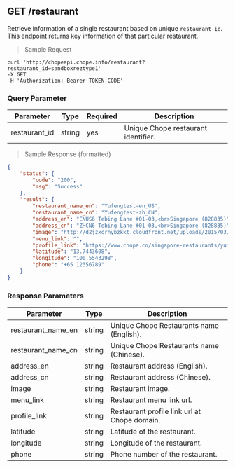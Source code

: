 ## GET /restaurant

Retrieve information of a single restaurant based on unique `restaurant_id`. This endpoint returns key information of that particular restaurant.

> Sample Request

```shell
curl 'http://chopeapi.chope.info/restaurant?restaurant_id=sandboxreztype1'  
-X GET 
-H 'Authorization: Bearer TOKEN-CODE'
```

### Query Parameter
Parameter | Type | Required | Description
--------- | ---- | -------- | -----------
restaurant_id | string | yes | Unique Chope restaurant identifier.

> Sample Response (formatted)

```json
{
    "status": {
        "code": "200",
        "msg": "Success"
    },
    "result": {
        "restaurant_name_en": "Yufengtest-en_US",
        "restaurant_name_cn": "Yufengtest-zh_CN",
        "address_en": "ENUS6 Tebing Lane #01-03,<br>Singapore (828835)",
        "address_cn": "ZHCN6 Tebing Lane #01-03,<br>Singapore (828835)",
        "image": "http://d2jzxcrnybzkkt.cloudfront.net/uploads/2015/03/logo_jpg_1426740171.jpg",
        "menu_link": "",
        "profile_link": "https://www.chope.co/singapore-restaurants/yufengtestuid",
        "latitude": "13.7443608",
        "longitude": "100.5543298",
        "phone": "+65 12356789"
    }
}
```

### Response Parameters
Parameter | Type | Description 
--------- | ---- | -----------
restaurant_name_en | string | Unique Chope Restaurants name (English).
restaurant_name_cn | string | Unique Chope Restaurants name (Chinese).
address_en | string | Restaurant address (English).
address_cn | string | Restaurant address (Chinese).
image | string | Restaurant image. 
menu_link | string | Restaurant menu link url.
profile_link | string | Restaurant profile link url at Chope domain. 
latitude | string | Latitude of the restaurant.
longitude | string | Longitude of the restaurant. 
phone | string | Phone number of the restaurant.